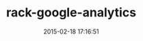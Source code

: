 ---
layout: post
title:  "rack-google-analytics"
repo:   "kangguru/rack-google-analytics"
date:   2015-02-18 17:16:51
gemurl: https://github.com/kangguru/rack-google-analytics
---